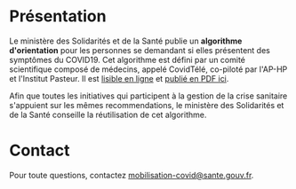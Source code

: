 # Présentation

Le ministère des Solidarités et de la Santé publie un **algorithme d'orientation** pour les personnes se demandant si elles présentent des symptômes du COVID19.  Cet algorithme est défini par un comité scientifique composé de médecins, appelé CovidTélé, co-piloté par l'AP-HP et l'Institut Pasteur.  Il est [lisible en ligne](algorithme-orientation-covid19.html) et [publié en PDF ici](https://esante.gouv.fr/algorithme-orientation).

Afin que toutes les initiatives qui participent à la gestion de la crise sanitaire s'appuient sur les mêmes recommendations, le ministère des Solidarités et de la Santé conseille la réutilisation de cet algorithme.

# Contact

Pour toute questions, contactez [mobilisation-covid@sante.gouv.fr](mailto:mobilisation-covid@sante.gouv.fr).


